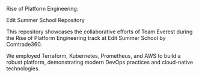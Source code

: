 Rise of Platform Engineering:

Edit Summer School Repository

This repository showcases the collaborative efforts of Team Everest during the Rise of Platform Engineering track at Edit Summer School by Comtrade360.

We employed Terraform, Kubernetes, Prometheus, and AWS to build a robust platform, demonstrating modern DevOps practices and cloud-native technologies. 
